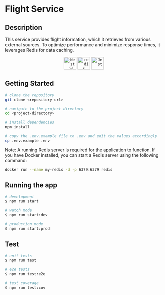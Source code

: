 # Flight Service

## Description

This service provides flight information, which it retrieves from various external sources. To optimize performance and minimize response times, it leverages Redis for data caching.

<div align="center">
	<code><img width="40" src="https://github.com/marwin1991/profile-technology-icons/assets/136815194/519bfaf3-c242-431e-a269-876979f05574" alt="Nest.js" title="Nest.js"/></code>
	<code><img width="40" src="https://user-images.githubusercontent.com/25181517/182884894-d3fa6ee0-f2b4-4960-9961-64740f533f2a.png" alt="redis" title="redis"/></code>
	<code><img width="40" src="https://user-images.githubusercontent.com/25181517/187955005-f4ca6f1a-e727-497b-b81b-93fb9726268e.png" alt="Jest" title="Jest"/></code>
</div>

## Getting Started

```bash
# clone the repository
git clone <repository-url>

# navigate to the project directory
cd <project-directory>

# install dependencies
npm install

# copy the .env.example file to .env and edit the values accordingly
cp .env.example .env
```

Note: A running Redis server is required for the application to function. If you have Docker installed, you can start a Redis server using the following command:

```bash
docker run --name my-redis -d -p 6379:6379 redis
```

## Running the app

```bash
# development
$ npm run start

# watch mode
$ npm run start:dev

# production mode
$ npm run start:prod
```

## Test

```bash
# unit tests
$ npm run test

# e2e tests
$ npm run test:e2e

# test coverage
$ npm run test:cov
```
